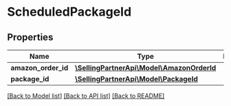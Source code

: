 # ScheduledPackageId

## Properties
Name | Type | Description | Notes
------------ | ------------- | ------------- | -------------
**amazon_order_id** | [**\SellingPartnerApi\Model\AmazonOrderId**](AmazonOrderId.md) |  | 
**package_id** | [**\SellingPartnerApi\Model\PackageId**](PackageId.md) |  | [optional] 

[[Back to Model list]](../README.md#documentation-for-models) [[Back to API list]](../README.md#documentation-for-api-endpoints) [[Back to README]](../README.md)


